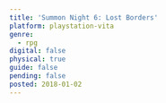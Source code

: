 ```yaml
---
title: 'Summon Night 6: Lost Borders'
platform: playstation-vita
genre:
  - rpg
digital: false
physical: true
guide: false
pending: false
posted: 2018-01-02
---
```

